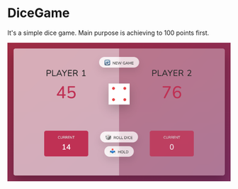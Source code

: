 # DiceGame

It's a simple dice game. Main purpose is achieving to 100 points first.

![Screenshot](img/game-ss.png)

